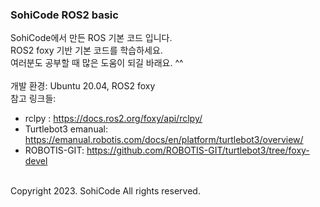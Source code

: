 ### SohiCode ROS2 basic

SohiCode에서 만든 ROS 기본 코드 입니다.<br>
ROS2 foxy 기반 기본 코드를 학습하세요.<br>
여러분도 공부할 때 많은 도움이 되길 바래요. ^^<br>
<br>
개발 환경: Ubuntu 20.04, ROS2 foxy
<br>
참고 링크들:
- rclpy : https://docs.ros2.org/foxy/api/rclpy/
- Turtlebot3 emanual: https://emanual.robotis.com/docs/en/platform/turtlebot3/overview/
- ROBOTIS-GIT: https://github.com/ROBOTIS-GIT/turtlebot3/tree/foxy-devel
<br>
Copyright 2023. SohiCode All rights reserved.
